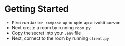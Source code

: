 # Getting Started
- First run `docker compose up` to spin up a livekit server. 
- Next create a room by running `room.py`
- Copy the secret into your `.env` file
- Next, connect to the room by running `client.py`